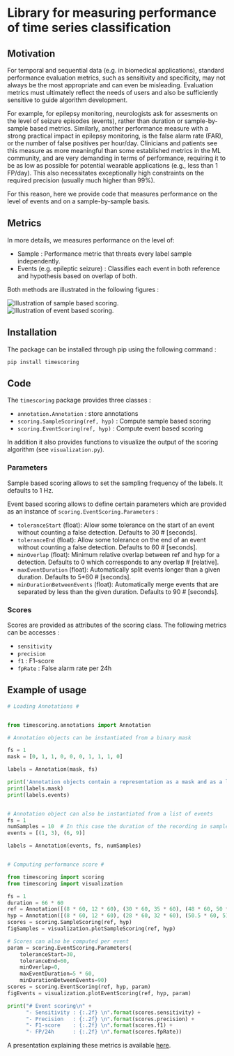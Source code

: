 # Library for measuring performance of time series classification

## Motivation

For temporal and sequential data (e.g. in biomedical applications), standard performance evaluation metrics, such as sensitivity and specificity, may not always be the most appropriate and can even be misleading. Evaluation metrics must ultimately reflect the needs of users and also be sufficiently sensitive to guide algorithm development.

For example, for epilepsy monitoring, neurologists ask for assesments on the level of seizure episodes (events), rather than duration or sample-by-sample based metrics. Similarly,  another performance measure with a strong practical impact in epilepsy monitoring, is the false alarm rate (FAR), or the number of false positives per hour/day. Clinicians and patients see this measure as more meaningful than some established metrics in the ML community, and are very demanding in terms of performance, requiring it to be as low as possible for potential wearable applications (e.g., less than 1 FP/day). This also necessitates exceptionally high constraints on the required precision (usually much higher than 99\%).

For this reason, here we provide code that measures performance on the level of events and on a sample-by-sample basis.

## Metrics

In more details, we measures performance on the level of:

- Sample : Performance metric that threats every label sample independently.
- Events (e.g. epileptic seizure) : Classifies each event in both reference and hypothesis based on overlap of both.

Both methods are illustrated in the following figures :

![Illustration of sample based scoring.](https://user-images.githubusercontent.com/747240/244666630-cdfe12cc-22a2-4b23-be15-3e60dbedb437.png)
![Illustration of event based scoring.](https://user-images.githubusercontent.com/747240/244666619-8dd90008-79af-4836-8769-daa204bbe16c.png)

## Installation

The package can be installed through pip using the following command :

`pip install timescoring`

## Code

The `timescoring` package provides three classes :

- `annotation.Annotation` : store annotations
- `scoring.SampleScoring(ref, hyp)` : Compute sample based scoring
- `scoring.EventScoring(ref, hyp)` : Compute event based scoring

In addition it also provides functions to visualize the output of the scoring algorithm (see `visualization.py`).

### Parameters

Sample based scoring allows to set the sampling frequency of the labels. It defaults to 1 Hz.

Event based scoring allows to define certain parameters which are provided as an instance of `scoring.EventScoring.Parameters` :

- `toleranceStart` (float): Allow some tolerance on the start of an event without counting a false detection. Defaults to 30  # [seconds].
- `toleranceEnd` (float): Allow some tolerance on the end of an event without counting a false detection. Defaults to 60  # [seconds].
- `minOverlap` (float): Minimum relative overlap between ref and hyp for a detection. Defaults to 0 which corresponds to any overlap  # [relative].
- `maxEventDuration` (float): Automatically split events longer than a given duration. Defaults to 5*60  # [seconds].
- `minDurationBetweenEvents` (float): Automatically merge events that are separated by less than the given duration. Defaults to 90 # [seconds].

### Scores

Scores are provided as attributes of the scoring class. The following metrics can be accesses :

- `sensitivity`
- `precision`
- `f1` : F1-score
- `fpRate` : False alarm rate per 24h

## Example of usage

```python
# Loading Annotations #


from timescoring.annotations import Annotation

# Annotation objects can be instantiated from a binary mask

fs = 1
mask = [0, 1, 1, 0, 0, 0, 1, 1, 1, 0]

labels = Annotation(mask, fs)

print('Annotation objects contain a representation as a mask and as a list of events:')
print(labels.mask)
print(labels.events)


# Annotation object can also be instantiated from a list of events
fs = 1
numSamples = 10  # In this case the duration of the recording in samples should be provided
events = [(1, 3), (6, 9)]

labels = Annotation(events, fs, numSamples)


# Computing performance score #

from timescoring import scoring
from timescoring import visualization

fs = 1
duration = 66 * 60
ref = Annotation([(8 * 60, 12 * 60), (30 * 60, 35 * 60), (48 * 60, 50 * 60)], fs, duration)
hyp = Annotation([(8 * 60, 12 * 60), (28 * 60, 32 * 60), (50.5 * 60, 51 * 60), (60 * 60, 62 * 60)], fs, duration)
scores = scoring.SampleScoring(ref, hyp)
figSamples = visualization.plotSampleScoring(ref, hyp)

# Scores can also be computed per event
param = scoring.EventScoring.Parameters(
    toleranceStart=30,
    toleranceEnd=60,
    minOverlap=0,
    maxEventDuration=5 * 60,
    minDurationBetweenEvents=90)
scores = scoring.EventScoring(ref, hyp, param)
figEvents = visualization.plotEventScoring(ref, hyp, param)

print("# Event scoring\n" +
      "- Sensitivity : {:.2f} \n".format(scores.sensitivity) +
      "- Precision   : {:.2f} \n".format(scores.precision) +
      "- F1-score    : {:.2f} \n".format(scores.f1) +
      "- FP/24h      : {:.2f} \n".format(scores.fpRate))
```

A presentation explaining these metrics is available [here](https://drive.google.com/file/d/1-k6i2jVpU7bzqnV6zQPUKlfPkO7qaXau/view?usp=sharing).